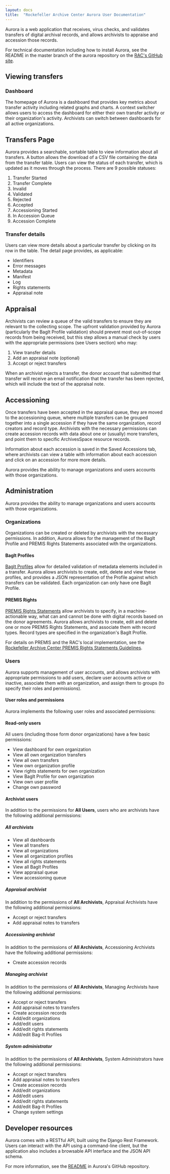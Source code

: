 ```yaml
---
layout: docs
title:  "Rockefeller Archive Center Aurora User Documentation"
---
```


Aurora is a web application that receives, virus checks, and validates transfers of digital archival records, and allows archivists to appraise and accession those records.

For technical documentation including how to install Aurora, see the README in the master branch of the aurora repository on the [RAC's GitHub site](https://github.com/RockefellerArchiveCenter).

## Viewing transfers

### Dashboard

The homepage of Aurora is a dashboard that provides key metrics about transfer activity including related graphs and charts. A context switcher allows users to access the dashboard for either their own transfer activity or their organization's activity. Archivists can switch between dashboards for all active organizations.

## Transfers Page

Aurora provides a searchable, sortable table to view information about all transfers. A button allows the download of a CSV file containing the data from the transfer table. Users can view the status of each transfer, which is updated as it moves through the process. There are 9 possible statuses:

1. Transfer Started
2. Transfer Complete
3. Invalid
4. Validated
5. Rejected
6. Accepted
7. Accessioning Started
8. In Accession Queue
9. Accession Complete

### Transfer details

Users can view more details about a particular transfer by clicking on its row in the table. The detail page provides, as applicable:
- Identifiers
- Error messages
- Metadata
- Manifest
- Log
- Rights statements
- Appraisal note

## Appraisal
Archivists can review a queue of the valid transfers to ensure they are relevant to the collecting scope. The upfront validation provided by Aurora (particularly the BagIt Profile validation) should prevent most out-of-scope records from being received, but this step allows a manual check by users with the appropriate permissions (see Users section) who may:

1. View transfer details
2. Add an appraisal note (optional)
3. Accept or reject transfers

When an archivist rejects a transfer, the donor account that submitted that transfer will receive an email notification that the transfer has been rejected, which will include the text of the appraisal note.

## Accessioning
Once transfers have been accepted in the appraisal queue, they are moved to the accessioning queue, where multiple transfers can be grouped together into a single accession if they have the same organization, record creators and record type. Archivists with the necessary permissions can create accession records with data about one or (usually) more transfers, and point them to specific ArchivesSpace resource records.

Information about each accession is saved in the Saved Accessions tab, where archivists can view a table with information about each accession and click on an accession for more more details.

Aurora provides the ability to manage organizations and users accounts with those organizations.

## Administration
Aurora provides the ability to manage organizations and users accounts with those organizations.

### Organizations

Organizations can be created or deleted by archivists with the necessary permissions. In addition, Aurora allows for the management of the BagIt Profile and PREMIS Rights Statements associated with the organizations.

#### BagIt Profiles

[BagIt Profiles](https://github.com/bagit-profiles/bagit-profiles) allow for detailed validation of metadata elements included in a transfer. Aurora allows archivists to create, edit, delete and view these profiles, and provides a JSON representation of the Profile against which transfers can be validated. Each organization can only have one BagIt Profile.

#### PREMIS Rights

[PREMIS Rights Statements](https://www.loc.gov/standards/premis/understanding-premis.pdf) allow archivists to specify, in a machine-actionable way, what can and cannot be done with digital records based on the donor agreements. Aurora allows archivists to create, edit and delete one or more PREMIS Rights Statements, and associate them with record types. Record types are specified in the organization's BagIt Profile.

For details on PREMIS and the RAC's local implementation, see the [Rockefeller Archive Center PREMIS Rights Statements Guidelines](http://docs.rockarch.org/premis-rights-guidelines/).

### Users

Aurora supports management of user accounts, and allows archivists with appropriate permissions to add users, declare user accounts active or inactive, associate them with an organization, and assign them to groups (to specify their roles and permissions).

#### User roles and permissions

Aurora implements the following user roles and associated permissions:

#### Read-only users

All users (including those form donor organizations) have a few basic permissions:

*  View dashboard for own organization
*  View all own organization transfers
*  View all own transfers
*  View own organization profile
*  View rights statements for own organization
*  View BagIt Profile for own organization
*  View own user profile
*  Change own password

#### Archivist users

In addition to the permissions for **All Users**, users who are archivists have the following additional permissions:

##### All archivists
*  View all dashboards
*  View all transfers
*  View all organizations
*  View all organization profiles
*  View all rights statements
*  View all BagIt Profiles
*  View appraisal queue
*  View accessioning queue

##### Appraisal archivist

In addition to the permissions of **All Archivists**, Appraisal Archivists have the following additional permissions:

*  Accept or reject transfers
*  Add appraisal notes to transfers

##### Accessioning archivist

In addition to the permissions of **All Archivists**, Accessioning Archivists have the following additional permissions:

*  Create accession records

##### Managing archivist

In addition to the permissions of **All Archivists**, Managing Archivists have the following additional permissions:

*  Accept or reject transfers
*  Add appraisal notes to transfers
*  Create accession records
*  Add/edit organizations
*  Add/edit users
*  Add/edit rights statements
*  Add/edit Bag-It Profiles

##### System administrator

In addition to the permissions of **All Archivists**, System Administrators have the following additional permissions:

*  Accept or reject transfers
*  Add appraisal notes to transfers
*  Create accession records
*  Add/edit organizations
*  Add/edit users
*  Add/edit rights statements
*  Add/edit Bag-It Profiles
*  Change system settings

## Developer resources

Aurora comes with a RESTful API, built using the Django Rest Framework. Users can interact with the API using a command-line client, but the application also includes a browsable API interface and the JSON API schema.

For more information, see the [README](https://github.com/RockefellerArchiveCenter/aurora/blob/master/README.md) in Aurora's GitHub repository.
